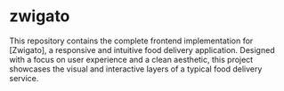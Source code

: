 # zwigato
This repository contains the complete frontend implementation for [Zwigato], a responsive and intuitive food delivery application. Designed with a focus on user experience and a clean aesthetic, this project showcases the visual and interactive layers of a typical food delivery service.
